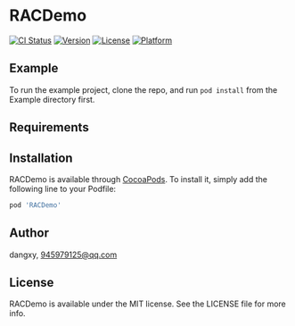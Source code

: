 # RACDemo

[![CI Status](https://img.shields.io/travis/dangxy/RACDemo.svg?style=flat)](https://travis-ci.org/dangxy/RACDemo)
[![Version](https://img.shields.io/cocoapods/v/RACDemo.svg?style=flat)](https://cocoapods.org/pods/RACDemo)
[![License](https://img.shields.io/cocoapods/l/RACDemo.svg?style=flat)](https://cocoapods.org/pods/RACDemo)
[![Platform](https://img.shields.io/cocoapods/p/RACDemo.svg?style=flat)](https://cocoapods.org/pods/RACDemo)

## Example

To run the example project, clone the repo, and run `pod install` from the Example directory first.

## Requirements

## Installation

RACDemo is available through [CocoaPods](https://cocoapods.org). To install
it, simply add the following line to your Podfile:

```ruby
pod 'RACDemo'
```

## Author

dangxy, 945979125@qq.com

## License

RACDemo is available under the MIT license. See the LICENSE file for more info.
